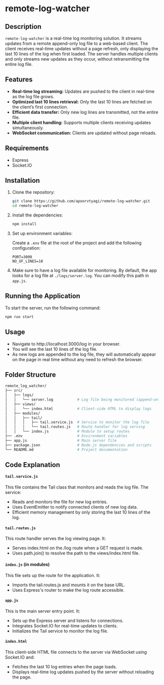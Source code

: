# remote-log-watcher

## Description
`remote-log-watcher` is a real-time log monitoring solution. It streams updates from a remote append-only log file to a web-based client. The client receives real-time updates without a page refresh, only displaying the last 10 lines of the log when first loaded. The server handles multiple clients and only streams new updates as they occur, without retransmitting the entire log file.

## Features
- **Real-time log streaming:** Updates are pushed to the client in real-time as the log file grows.
- **Optimized last 10 lines retrieval:** Only the last 10 lines are fetched on the client’s first connection.
- **Efficient data transfer:** Only new log lines are transmitted, not the entire file.
- **Multiple client handling:** Supports multiple clients receiving updates simultaneously.
- **WebSocket communication:** Clients are updated without page reloads.

## Requirements
- Express
- Socket.IO

## Installation

1. Clone the repository:

    ```bash
    git clone https://github.com/apoorvtyagi/remote-log-watcher.git
    cd remote-log-watcher
    ```

2. Install the dependencies:

    ```bash
    npm install
    ```

3. Set up environment variables:

    Create a `.env` file at the root of the project and add the following configuration:
    ```
    PORT=3000
    NO_OF_LINES=10
    ```

4. Make sure to have a log file available for monitoring. By default, the app looks for a log file at `./logs/server.log`. You can modify this path in `app.js`.

## Running the Application

To start the server, run the following command:

```bash
npm run start
```

## Usage
- Navigate to http://localhost:3000/log in your browser.
- You will see the last 10 lines of the log file.
- As new logs are appended to the log file, they will automatically appear on the page in real time without any need to refresh the browser.

## Folder Structure

```bash
remote_log_watcher/
├── src/
│   ├── logs/
│   │   └── server.log           # Log file being monitored (append-only)
│   ├── views/
│   │   └── index.html           # Client-side HTML to display logs
│   ├── modules/
│   │   ├── tail/
│   │   │   ├── tail.service.js  # Service to monitor the log file
│   │   │   └── tail.routes.js   # Route handler for log serving
│   │   └── index.js             # Module to setup routes
├── .env                         # Environment variables
├── app.js                       # Main server file
├── package.json                 # Node.js dependencies and scripts
└── README.md                    # Project documentation
```

## Code Explanation
#### `tail.service.js`
This file contains the Tail class that monitors and reads the log file. The service:

- Reads and monitors the file for new log entries.
- Uses EventEmitter to notify connected clients of new log data.
- Efficient memory management by only storing the last 10 lines of the log.

#### `tail.routes.js`
This route handler serves the log viewing page. It:

- Serves index.html on the /log route when a GET request is made.
- Uses path.join() to resolve the path to the views/index.html file.

#### `index.js` (in modules)
This file sets up the route for the application. It:

- Imports the tail.routes.js and mounts it on the base URL.
- Uses Express's router to make the log route accessible.

#### `app.js`
This is the main server entry point. It:

- Sets up the Express server and listens for connections.
- Integrates Socket.IO for real-time updates to clients.
- Initializes the Tail service to monitor the log file.

#### `index.html`
This client-side HTML file connects to the server via WebSocket using Socket.IO and:

- Fetches the last 10 log entries when the page loads.
- Displays real-time log updates pushed by the server without reloading the page.
